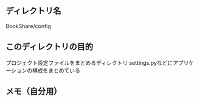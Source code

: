 ## ディレクトリ名
BookShare/config

## このディレクトリの目的
プロジェクト設定ファイルをまとめるディレクトリ
settings.pyなどにアプリケーションの構成をまとめている

## メモ（自分用）